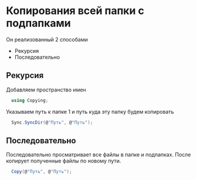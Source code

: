 # Копирования всей папки с подпапками

Он реализованный 2 способами

* Рекурсия
* Последовательно

## Рекурсия

Добавляем пространство имен
```C#
  using Copying;
```

Указываем путь к папке 1 и путь куда эту папку будем копировать
```C#
  Sync.SyncDir(@"Путь", @"Путь");
```

## Последовательно

Последовательно просматривает все файлы в папке и подпапках.
После копирует полученные файлы по новому пути.
```C#
  Copy(@"Путь", @"Путь");
```
